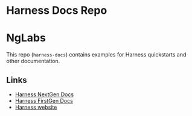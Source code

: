 
# Harness Docs Repo
# NgLabs
This repo (`harness-docs`) contains examples for Harness quickstarts and other documentation.

## Links

- [Harness NextGen Docs](https://ngdocs.harness.io/)
- [Harness FirstGen Docs](https://docs.harness.io/)
- [Harness website](https://harness.io/)

